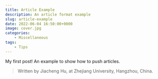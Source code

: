 ```yaml
---
title: Article Example
description: An article format example
slug: article-example
date: 2022-06-04 16:50:00+0000
image: cover.jpg
categories:
    - Miscellaneous
tags:
    - Tips
---
```


My first post! An example to show how to push articles.

> Written by Jiacheng Hu, at Zhejiang University, Hangzhou, China.